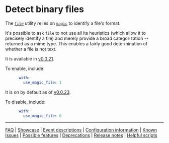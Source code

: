 # Detect binary files

The [`file`](https://linux.die.net/man/1/file) utility relies on [`magic`](https://linux.die.net/man/5/magic) to identify a file's format.

It's possible to ask `file` to not use all its heuristics (which allow it to precisely identify a file) and merely provide a broad categorization -- returned as a mime type. This enables a fairly good determination of whether a file is not text.

It is available in [v0.0.21](https://github.com/check-spelling/check-spelling/releases/tag/v0.0.21).

To enable, include:

```yaml
      with:
        use_magic_file: 1
```

It is on by default as of [v0.0.23](https://github.com/check-spelling/check-spelling/releases/tag/v0.0.23).

To disable, include:

```yaml
      with:
        use_magic_file: 0
```

---
[FAQ](FAQ.md) | [Showcase](Showcase.md) | [Event descriptions](Event-descriptions.md) | [Configuration information](Configuration-information.md) | [Known Issues](Known-Issues.md) | [Possible features](Possible-features.md) | [Deprecations](Deprecations.md) | [Release notes](Release-notes.md) | [Helpful scripts](Helpful-scripts.md)
